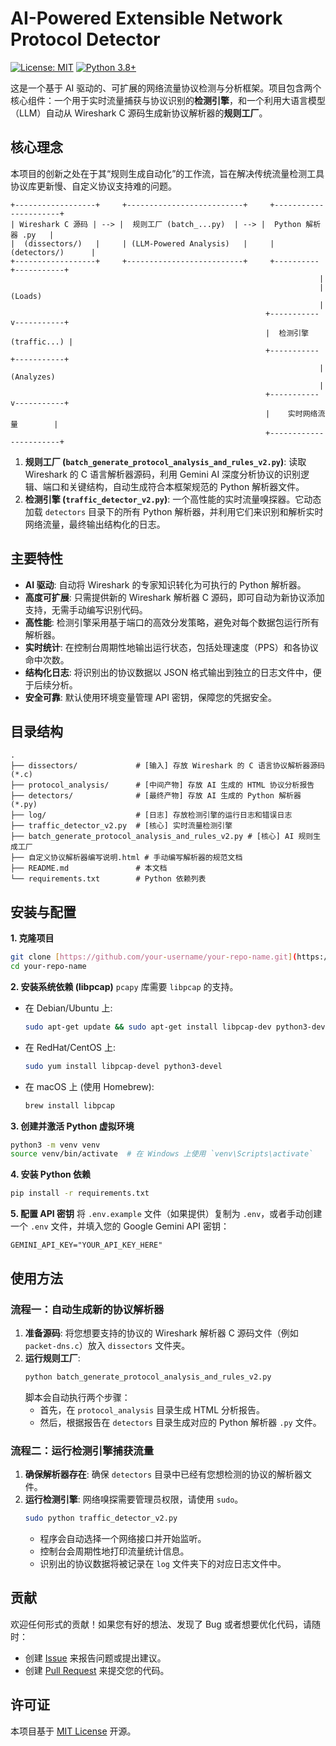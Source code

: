 # AI-Powered Extensible Network Protocol Detector

[![License: MIT](https://img.shields.io/badge/License-MIT-yellow.svg)](https://opensource.org/licenses/MIT)
[![Python 3.8+](https://img.shields.io/badge/python-3.8+-blue.svg)](https://www.python.org/downloads/)

这是一个基于 AI 驱动的、可扩展的网络流量协议检测与分析框架。项目包含两个核心组件：一个用于实时流量捕获与协议识别的**检测引擎**，和一个利用大语言模型（LLM）自动从 Wireshark C 源码生成新协议解析器的**规则工厂**。

## 核心理念

本项目的创新之处在于其“规则生成自动化”的工作流，旨在解决传统流量检测工具协议库更新慢、自定义协议支持难的问题。

```
+------------------+     +--------------------------+     +----------------------+
| Wireshark C 源码 | --> |  规则工厂 (batch_...py)  | --> |  Python 解析器 .py   |
|  (dissectors/)   |     | (LLM-Powered Analysis)   |     |    (detectors/)      |
+------------------+     +--------------------------+     +----------+-----------+
                                                                     |
                                                                     | (Loads)
                                                                     |
                                                         +-----------v-----------+
                                                         |  检测引擎 (traffic...) |
                                                         +-----------+-----------+
                                                                     | (Analyzes)
                                                                     |
                                                         +-----------v-----------+
                                                         |    实时网络流量        |
                                                         +-----------------------+
```

1.  **规则工厂 (`batch_generate_protocol_analysis_and_rules_v2.py`)**: 读取 Wireshark 的 C 语言解析器源码，利用 Gemini AI 深度分析协议的识别逻辑、端口和关键结构，自动生成符合本框架规范的 Python 解析器文件。
2.  **检测引擎 (`traffic_detector_v2.py`)**: 一个高性能的实时流量嗅探器。它动态加载 `detectors` 目录下的所有 Python 解析器，并利用它们来识别和解析实时网络流量，最终输出结构化的日志。

## 主要特性

- **AI 驱动**: 自动将 Wireshark 的专家知识转化为可执行的 Python 解析器。
- **高度可扩展**: 只需提供新的 Wireshark 解析器 C 源码，即可自动为新协议添加支持，无需手动编写识别代码。
- **高性能**: 检测引擎采用基于端口的高效分发策略，避免对每个数据包运行所有解析器。
- **实时统计**: 在控制台周期性地输出运行状态，包括处理速度（PPS）和各协议命中次数。
- **结构化日志**: 将识别出的协议数据以 JSON 格式输出到独立的日志文件中，便于后续分析。
- **安全可靠**: 默认使用环境变量管理 API 密钥，保障您的凭据安全。

## 目录结构

```
.
├── dissectors/             # [输入] 存放 Wireshark 的 C 语言协议解析器源码 (*.c)
├── protocol_analysis/      # [中间产物] 存放 AI 生成的 HTML 协议分析报告
├── detectors/              # [最终产物] 存放 AI 生成的 Python 解析器 (*.py)
├── log/                    # [日志] 存放检测引擎的运行日志和错误日志
├── traffic_detector_v2.py  # [核心] 实时流量检测引擎
├── batch_generate_protocol_analysis_and_rules_v2.py # [核心] AI 规则生成工厂
├── 自定义协议解析器编写说明.html # 手动编写解析器的规范文档
├── README.md               # 本文档
└── requirements.txt        # Python 依赖列表
```

## 安装与配置

**1. 克隆项目**
```bash
git clone [https://github.com/your-username/your-repo-name.git](https://github.com/your-username/your-repo-name.git)
cd your-repo-name
```

**2. 安装系统依赖 (libpcap)**
`pcapy` 库需要 `libpcap` 的支持。

- 在 Debian/Ubuntu 上:
  ```bash
  sudo apt-get update && sudo apt-get install libpcap-dev python3-dev
  ```
- 在 RedHat/CentOS 上:
  ```bash
  sudo yum install libpcap-devel python3-devel
  ```
- 在 macOS 上 (使用 Homebrew):
  ```bash
  brew install libpcap
  ```

**3. 创建并激活 Python 虚拟环境**
```bash
python3 -m venv venv
source venv/bin/activate  # 在 Windows 上使用 `venv\Scripts\activate`
```

**4. 安装 Python 依赖**
```bash
pip install -r requirements.txt
```

**5. 配置 API 密钥**
将 `.env.example` 文件（如果提供）复制为 `.env`，或者手动创建一个 `.env` 文件，并填入您的 Google Gemini API 密钥：
```
GEMINI_API_KEY="YOUR_API_KEY_HERE"
```

## 使用方法

### 流程一：自动生成新的协议解析器

1.  **准备源码**: 将您想要支持的协议的 Wireshark 解析器 C 源码文件（例如 `packet-dns.c`）放入 `dissectors` 文件夹。
2.  **运行规则工厂**:
    ```bash
    python batch_generate_protocol_analysis_and_rules_v2.py
    ```
    脚本会自动执行两个步骤：
    - 首先，在 `protocol_analysis` 目录生成 HTML 分析报告。
    - 然后，根据报告在 `detectors` 目录生成对应的 Python 解析器 `.py` 文件。

### 流程二：运行检测引擎捕获流量

1.  **确保解析器存在**: 确保 `detectors` 目录中已经有您想检测的协议的解析器文件。
2.  **运行检测引擎**:
    网络嗅探需要管理员权限，请使用 `sudo`。
    ```bash
    sudo python traffic_detector_v2.py
    ```
    - 程序会自动选择一个网络接口并开始监听。
    - 控制台会周期性地打印流量统计信息。
    - 识别出的协议数据将被记录在 `log` 文件夹下的对应日志文件中。

## 贡献

欢迎任何形式的贡献！如果您有好的想法、发现了 Bug 或者想要优化代码，请随时：
-   创建 [Issue](https://github.com/your-username/your-repo-name/issues) 来报告问题或提出建议。
-   创建 [Pull Request](https://github.com/your-username/your-repo-name/pulls) 来提交您的代码。

## 许可证

本项目基于 [MIT License](LICENSE) 开源。